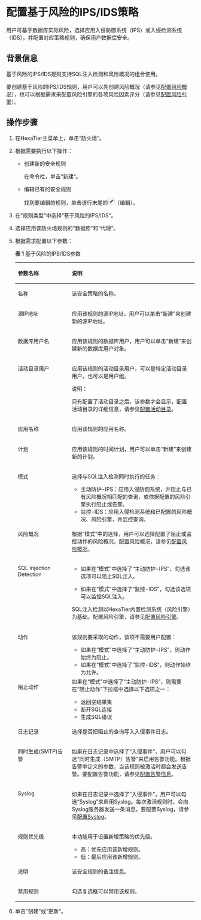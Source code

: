 # 配置基于风险的IPS/IDS策略<a name="ZH-CN_TOPIC_0111166557"></a>

用户可基于数据库实际风险，选择应用入侵防御系统（IPS）或入侵检测系统（IDS），并配置对应策略规则，确保用户数据库安全。

## 背景信息<a name="zh-cn_topic_0180960114_section59780192033"></a>

基于风险的IPS/IDS规则支持SQL注入检测和风险概况的组合使用。

要创建基于风险的IPS/IDS规则，用户可以先创建风险概况（请参见[配置风险概况](配置风险概况.md#ZH-CN_TOPIC_0111166352)），也可以根据需求来配置风险引擎的各项风险因素评分（请参见[配置风险引擎](配置风险引擎.md#ZH-CN_TOPIC_0111166556)）。

## 操作步骤<a name="zh-cn_topic_0180960114_section14742160497"></a>

1.  在HexaTier主菜单上，单击“防火墙“。
2.  根据需要执行以下操作：
    -   创建新的安全规则

        在命令栏，单击“新建“。

    -   编辑已有的安全规则

        找到要编辑的规则，单击该行末尾的![](figures/编辑-0.png)（编辑）。

3.  在“规则类型“中选择“基于风险的IPS/IDS“。
4.  选择应用该防火墙规则的“数据库“和“代理“。
5.  根据需求配置以下参数：

    **表 1**  基于风险的IPS/IDS参数

    <a name="zh-cn_topic_0180960114_tfe5989f468da4275a46ce61cdf97d4a3"></a>
    <table><thead align="left"><tr id="zh-cn_topic_0180960114_rd22ba3e866cb48548a3254e83eee3a74"><th class="cellrowborder" valign="top" width="30.080000000000002%" id="mcps1.2.3.1.1"><p id="zh-cn_topic_0180960114_ae250c113a1f649dbb8083fcee454cd37"><a name="zh-cn_topic_0180960114_ae250c113a1f649dbb8083fcee454cd37"></a><a name="zh-cn_topic_0180960114_ae250c113a1f649dbb8083fcee454cd37"></a>参数名称</p>
    </th>
    <th class="cellrowborder" valign="top" width="69.92%" id="mcps1.2.3.1.2"><p id="zh-cn_topic_0180960114_a4afe2321366b4679bda7860631457c53"><a name="zh-cn_topic_0180960114_a4afe2321366b4679bda7860631457c53"></a><a name="zh-cn_topic_0180960114_a4afe2321366b4679bda7860631457c53"></a>说明</p>
    </th>
    </tr>
    </thead>
    <tbody><tr id="zh-cn_topic_0180960114_row4187242911"><td class="cellrowborder" valign="top" width="30.080000000000002%" headers="mcps1.2.3.1.1 "><p id="zh-cn_topic_0180960114_a344592f085414dcf82b4c5c2e61882be"><a name="zh-cn_topic_0180960114_a344592f085414dcf82b4c5c2e61882be"></a><a name="zh-cn_topic_0180960114_a344592f085414dcf82b4c5c2e61882be"></a>名称</p>
    </td>
    <td class="cellrowborder" valign="top" width="69.92%" headers="mcps1.2.3.1.2 "><p id="zh-cn_topic_0180960114_a4da8b42a1ff14e9bac1ef245ce705868"><a name="zh-cn_topic_0180960114_a4da8b42a1ff14e9bac1ef245ce705868"></a><a name="zh-cn_topic_0180960114_a4da8b42a1ff14e9bac1ef245ce705868"></a>该安全策略的名称。</p>
    </td>
    </tr>
    <tr id="zh-cn_topic_0180960114_r205a61f77169419ba97ead3660259fd9"><td class="cellrowborder" valign="top" width="30.080000000000002%" headers="mcps1.2.3.1.1 "><p id="zh-cn_topic_0180960114_zh-cn_topic_0076429812_p152471522503"><a name="zh-cn_topic_0180960114_zh-cn_topic_0076429812_p152471522503"></a><a name="zh-cn_topic_0180960114_zh-cn_topic_0076429812_p152471522503"></a>源IP地址</p>
    </td>
    <td class="cellrowborder" valign="top" width="69.92%" headers="mcps1.2.3.1.2 "><p id="zh-cn_topic_0180960114_ab34e3f03a66447138d85e3691e0d3c4c"><a name="zh-cn_topic_0180960114_ab34e3f03a66447138d85e3691e0d3c4c"></a><a name="zh-cn_topic_0180960114_ab34e3f03a66447138d85e3691e0d3c4c"></a>应用该规则的源IP地址，用户可以单击<span class="uicontrol" id="zh-cn_topic_0180960114_u078b79bb45ae4c6ba363f63e2a326fd4"><a name="zh-cn_topic_0180960114_u078b79bb45ae4c6ba363f63e2a326fd4"></a><a name="zh-cn_topic_0180960114_u078b79bb45ae4c6ba363f63e2a326fd4"></a>“新建”</span>来创建新的源IP地址。</p>
    </td>
    </tr>
    <tr id="zh-cn_topic_0180960114_r5dd575b6956644a0bf479d96380e6d6a"><td class="cellrowborder" valign="top" width="30.080000000000002%" headers="mcps1.2.3.1.1 "><p id="zh-cn_topic_0180960114_zh-cn_topic_0076429812_p425410529501"><a name="zh-cn_topic_0180960114_zh-cn_topic_0076429812_p425410529501"></a><a name="zh-cn_topic_0180960114_zh-cn_topic_0076429812_p425410529501"></a>数据库用户名</p>
    </td>
    <td class="cellrowborder" valign="top" width="69.92%" headers="mcps1.2.3.1.2 "><p id="zh-cn_topic_0180960114_a76d693ec7bf84f4cbea72b9b0b41e36b"><a name="zh-cn_topic_0180960114_a76d693ec7bf84f4cbea72b9b0b41e36b"></a><a name="zh-cn_topic_0180960114_a76d693ec7bf84f4cbea72b9b0b41e36b"></a>应用该规则的数据库用户，用户可以单击<span class="uicontrol" id="zh-cn_topic_0180960114_u9b7785a2c1c446e7940f866f7fa59467"><a name="zh-cn_topic_0180960114_u9b7785a2c1c446e7940f866f7fa59467"></a><a name="zh-cn_topic_0180960114_u9b7785a2c1c446e7940f866f7fa59467"></a>“新建”</span>来创建新的数据库用户对象。</p>
    </td>
    </tr>
    <tr id="zh-cn_topic_0180960114_row121151710192017"><td class="cellrowborder" valign="top" width="30.080000000000002%" headers="mcps1.2.3.1.1 "><p id="zh-cn_topic_0180960114_ad703537439ff4dbaa56a9926371309ca"><a name="zh-cn_topic_0180960114_ad703537439ff4dbaa56a9926371309ca"></a><a name="zh-cn_topic_0180960114_ad703537439ff4dbaa56a9926371309ca"></a>活动目录用户</p>
    </td>
    <td class="cellrowborder" valign="top" width="69.92%" headers="mcps1.2.3.1.2 "><p id="zh-cn_topic_0180960114_a6ef8f02512034121ad1d77535b6afa0f"><a name="zh-cn_topic_0180960114_a6ef8f02512034121ad1d77535b6afa0f"></a><a name="zh-cn_topic_0180960114_a6ef8f02512034121ad1d77535b6afa0f"></a>应用该规则的活动目录用户，可以是特定活动目录用户，也可以是用户组。</p>
    <div class="note" id="zh-cn_topic_0180960114_n402f66f692024bc69a23f88de363dac1"><a name="zh-cn_topic_0180960114_n402f66f692024bc69a23f88de363dac1"></a><a name="zh-cn_topic_0180960114_n402f66f692024bc69a23f88de363dac1"></a><span class="notetitle"> 说明： </span><div class="notebody"><p id="zh-cn_topic_0180960114_zh-cn_topic_0076429722_p5717533161"><a name="zh-cn_topic_0180960114_zh-cn_topic_0076429722_p5717533161"></a><a name="zh-cn_topic_0180960114_zh-cn_topic_0076429722_p5717533161"></a>只有配置了活动目录之后，该参数才会显示，配置活动目录的详细信息，请参见<a href="活动目录简介.md#ZH-CN_TOPIC_0111166491">配置活动目录</a>。</p>
    </div></div>
    </td>
    </tr>
    <tr id="zh-cn_topic_0180960114_r94e37828316a4ad9ad1a94160b9aa879"><td class="cellrowborder" valign="top" width="30.080000000000002%" headers="mcps1.2.3.1.1 "><p id="zh-cn_topic_0180960114_a3bda3fa419964c94a42fd619a98598fa"><a name="zh-cn_topic_0180960114_a3bda3fa419964c94a42fd619a98598fa"></a><a name="zh-cn_topic_0180960114_a3bda3fa419964c94a42fd619a98598fa"></a>应用名称</p>
    </td>
    <td class="cellrowborder" valign="top" width="69.92%" headers="mcps1.2.3.1.2 "><p id="zh-cn_topic_0180960114_a7de709b9c9754bbe9e728c4d928adeec"><a name="zh-cn_topic_0180960114_a7de709b9c9754bbe9e728c4d928adeec"></a><a name="zh-cn_topic_0180960114_a7de709b9c9754bbe9e728c4d928adeec"></a>应用该规则的应用名称。</p>
    </td>
    </tr>
    <tr id="zh-cn_topic_0180960114_re7815b0d48f44fbea9ee3db4ae959645"><td class="cellrowborder" valign="top" width="30.080000000000002%" headers="mcps1.2.3.1.1 "><p id="zh-cn_topic_0180960114_ac5b46c2aec7f48789c0de1822f7fdc6b"><a name="zh-cn_topic_0180960114_ac5b46c2aec7f48789c0de1822f7fdc6b"></a><a name="zh-cn_topic_0180960114_ac5b46c2aec7f48789c0de1822f7fdc6b"></a>计划</p>
    </td>
    <td class="cellrowborder" valign="top" width="69.92%" headers="mcps1.2.3.1.2 "><p id="zh-cn_topic_0180960114_a8cb574043393442c98150cb6a29715c7"><a name="zh-cn_topic_0180960114_a8cb574043393442c98150cb6a29715c7"></a><a name="zh-cn_topic_0180960114_a8cb574043393442c98150cb6a29715c7"></a>应用该规则的时间计划，用户可以单击<span class="uicontrol" id="zh-cn_topic_0180960114_uede25dff3c854dc7be8bd4452018e941"><a name="zh-cn_topic_0180960114_uede25dff3c854dc7be8bd4452018e941"></a><a name="zh-cn_topic_0180960114_uede25dff3c854dc7be8bd4452018e941"></a>“新建”</span>来创建新的计划。</p>
    </td>
    </tr>
    <tr id="zh-cn_topic_0180960114_r3b80820f3ec14a1ba51a3ab4a37908d9"><td class="cellrowborder" valign="top" width="30.080000000000002%" headers="mcps1.2.3.1.1 "><p id="zh-cn_topic_0180960114_a8c58a1dc4b474321b262c8a64cca65f6"><a name="zh-cn_topic_0180960114_a8c58a1dc4b474321b262c8a64cca65f6"></a><a name="zh-cn_topic_0180960114_a8c58a1dc4b474321b262c8a64cca65f6"></a>模式</p>
    </td>
    <td class="cellrowborder" valign="top" width="69.92%" headers="mcps1.2.3.1.2 "><p id="zh-cn_topic_0180960114_af8f6717355484d4aaa779df103ba7906"><a name="zh-cn_topic_0180960114_af8f6717355484d4aaa779df103ba7906"></a><a name="zh-cn_topic_0180960114_af8f6717355484d4aaa779df103ba7906"></a>选择与SQL注入检测同时执行的任务：</p>
    <a name="zh-cn_topic_0180960114_ua0d3ad0971d840e2ae08bc302555102d"></a><a name="zh-cn_topic_0180960114_ua0d3ad0971d840e2ae08bc302555102d"></a><ul id="zh-cn_topic_0180960114_ua0d3ad0971d840e2ae08bc302555102d"><li>主动防护-IPS：应用入侵防御系统，并阻止与已有风险概况相匹配的查询，或依据配置的风险引擎执行阻止或告警。</li><li>监控-IDS：应用入侵检测系统和已配置的风险概况、风险引擎，并监控查询。</li></ul>
    </td>
    </tr>
    <tr id="zh-cn_topic_0180960114_r551d606715a64625af171cf25a702f4c"><td class="cellrowborder" valign="top" width="30.080000000000002%" headers="mcps1.2.3.1.1 "><p id="zh-cn_topic_0180960114_add61289591b1405ab4e41d67939aa06c"><a name="zh-cn_topic_0180960114_add61289591b1405ab4e41d67939aa06c"></a><a name="zh-cn_topic_0180960114_add61289591b1405ab4e41d67939aa06c"></a>风险概况</p>
    </td>
    <td class="cellrowborder" valign="top" width="69.92%" headers="mcps1.2.3.1.2 "><p id="zh-cn_topic_0180960114_zh-cn_topic_0076429812_p26283323209"><a name="zh-cn_topic_0180960114_zh-cn_topic_0076429812_p26283323209"></a><a name="zh-cn_topic_0180960114_zh-cn_topic_0076429812_p26283323209"></a>根据<span class="parmname" id="zh-cn_topic_0180960114_p6e619d1ed40c44269b06016bcd0be55c"><a name="zh-cn_topic_0180960114_p6e619d1ed40c44269b06016bcd0be55c"></a><a name="zh-cn_topic_0180960114_p6e619d1ed40c44269b06016bcd0be55c"></a>“模式”</span>中的选择，用户可以选择配置了阻止或监控动作的风险概况。配置风险概况，请参见<a href="配置风险概况.md#ZH-CN_TOPIC_0111166352">配置风险概况</a>。</p>
    </td>
    </tr>
    <tr id="zh-cn_topic_0180960114_r0239634953c44bf888b7b4e3ff563c7f"><td class="cellrowborder" valign="top" width="30.080000000000002%" headers="mcps1.2.3.1.1 "><p id="zh-cn_topic_0180960114_acee03fb06df5477f85697ebfe90286f1"><a name="zh-cn_topic_0180960114_acee03fb06df5477f85697ebfe90286f1"></a><a name="zh-cn_topic_0180960114_acee03fb06df5477f85697ebfe90286f1"></a>SQL Injection Detection</p>
    </td>
    <td class="cellrowborder" valign="top" width="69.92%" headers="mcps1.2.3.1.2 "><a name="zh-cn_topic_0180960114_u51416496b5b74614bad33edafd8afbe3"></a><a name="zh-cn_topic_0180960114_u51416496b5b74614bad33edafd8afbe3"></a><ul id="zh-cn_topic_0180960114_u51416496b5b74614bad33edafd8afbe3"><li>如果在<span class="parmname" id="zh-cn_topic_0180960114_pa8f6b9480f534b0680254d08b3c095d3"><a name="zh-cn_topic_0180960114_pa8f6b9480f534b0680254d08b3c095d3"></a><a name="zh-cn_topic_0180960114_pa8f6b9480f534b0680254d08b3c095d3"></a>“模式”</span>中选择了<span class="parmvalue" id="zh-cn_topic_0180960114_p518e53036d12435aa9581f08cde78ccd"><a name="zh-cn_topic_0180960114_p518e53036d12435aa9581f08cde78ccd"></a><a name="zh-cn_topic_0180960114_p518e53036d12435aa9581f08cde78ccd"></a>“主动防护-IPS”</span>，勾选该选项可以阻止SQL注入。</li></ul>
    <a name="zh-cn_topic_0180960114_u43a74faf9d834a6c9a5fe4604712544d"></a><a name="zh-cn_topic_0180960114_u43a74faf9d834a6c9a5fe4604712544d"></a><ul id="zh-cn_topic_0180960114_u43a74faf9d834a6c9a5fe4604712544d"><li>如果在<span class="parmname" id="zh-cn_topic_0180960114_pa72c6609bc0c4beb8d20eaa453947a44"><a name="zh-cn_topic_0180960114_pa72c6609bc0c4beb8d20eaa453947a44"></a><a name="zh-cn_topic_0180960114_pa72c6609bc0c4beb8d20eaa453947a44"></a>“模式”</span>中选择了<span class="parmvalue" id="zh-cn_topic_0180960114_pfabd2693f3cd442c8e933eff9d874656"><a name="zh-cn_topic_0180960114_pfabd2693f3cd442c8e933eff9d874656"></a><a name="zh-cn_topic_0180960114_pfabd2693f3cd442c8e933eff9d874656"></a>“监控-IDS”</span>，勾选该选项可以监控SQL注入。</li></ul>
    <p id="zh-cn_topic_0180960114_addd9e1aec6614e70a0ce8c74696bb4fb"><a name="zh-cn_topic_0180960114_addd9e1aec6614e70a0ce8c74696bb4fb"></a><a name="zh-cn_topic_0180960114_addd9e1aec6614e70a0ce8c74696bb4fb"></a>SQL注入检测以HexaTier内置检测系统（风险引擎）为基础。配置风险引擎，请参见<a href="配置风险引擎.md#ZH-CN_TOPIC_0111166556">配置风险引擎</a>。</p>
    </td>
    </tr>
    <tr id="zh-cn_topic_0180960114_rf2cdf3561bb64592a644423310c58287"><td class="cellrowborder" valign="top" width="30.080000000000002%" headers="mcps1.2.3.1.1 "><p id="zh-cn_topic_0180960114_a0a9c0fad54274fe59ca775da39fc85e0"><a name="zh-cn_topic_0180960114_a0a9c0fad54274fe59ca775da39fc85e0"></a><a name="zh-cn_topic_0180960114_a0a9c0fad54274fe59ca775da39fc85e0"></a>动作</p>
    </td>
    <td class="cellrowborder" valign="top" width="69.92%" headers="mcps1.2.3.1.2 "><p id="zh-cn_topic_0180960114_ae1d396a625b849f8b44b23c2adee2d00"><a name="zh-cn_topic_0180960114_ae1d396a625b849f8b44b23c2adee2d00"></a><a name="zh-cn_topic_0180960114_ae1d396a625b849f8b44b23c2adee2d00"></a>该规则要采取的动作，该项不需要用户配置：</p>
    <a name="zh-cn_topic_0180960114_u06ee817fd32c44c1a0a6d639351a78dd"></a><a name="zh-cn_topic_0180960114_u06ee817fd32c44c1a0a6d639351a78dd"></a><ul id="zh-cn_topic_0180960114_u06ee817fd32c44c1a0a6d639351a78dd"><li>如果在<span class="parmname" id="zh-cn_topic_0180960114_p5e3aeb7ad92342609a6efd18cae7d39c"><a name="zh-cn_topic_0180960114_p5e3aeb7ad92342609a6efd18cae7d39c"></a><a name="zh-cn_topic_0180960114_p5e3aeb7ad92342609a6efd18cae7d39c"></a>“模式”</span>中选择了<span class="parmvalue" id="zh-cn_topic_0180960114_p18370c540ba54e66b91548d1e00dfe70"><a name="zh-cn_topic_0180960114_p18370c540ba54e66b91548d1e00dfe70"></a><a name="zh-cn_topic_0180960114_p18370c540ba54e66b91548d1e00dfe70"></a>“主动防护-IPS”</span>，则动作始终为阻止。</li><li>如果在<span class="parmname" id="zh-cn_topic_0180960114_p87c6897037834819b12eeb9366fe5271"><a name="zh-cn_topic_0180960114_p87c6897037834819b12eeb9366fe5271"></a><a name="zh-cn_topic_0180960114_p87c6897037834819b12eeb9366fe5271"></a>“模式”</span>中选择了<span class="parmvalue" id="zh-cn_topic_0180960114_pee1382e66a7e4911962039ddd5bfb970"><a name="zh-cn_topic_0180960114_pee1382e66a7e4911962039ddd5bfb970"></a><a name="zh-cn_topic_0180960114_pee1382e66a7e4911962039ddd5bfb970"></a>“监控-IDS”</span>，则动作始终为允许。</li></ul>
    </td>
    </tr>
    <tr id="zh-cn_topic_0180960114_r7a4b64b7ff974a4d899179eee9c4e6b2"><td class="cellrowborder" valign="top" width="30.080000000000002%" headers="mcps1.2.3.1.1 "><p id="zh-cn_topic_0180960114_a77b929920e32431d854e299ea3d2ea9a"><a name="zh-cn_topic_0180960114_a77b929920e32431d854e299ea3d2ea9a"></a><a name="zh-cn_topic_0180960114_a77b929920e32431d854e299ea3d2ea9a"></a>阻止动作</p>
    </td>
    <td class="cellrowborder" valign="top" width="69.92%" headers="mcps1.2.3.1.2 "><div class="p" id="zh-cn_topic_0180960114_p19486721512"><a name="zh-cn_topic_0180960114_p19486721512"></a><a name="zh-cn_topic_0180960114_p19486721512"></a>如果在<span class="parmname" id="zh-cn_topic_0180960114_parmname1939365011311"><a name="zh-cn_topic_0180960114_parmname1939365011311"></a><a name="zh-cn_topic_0180960114_parmname1939365011311"></a>“模式”</span>中选择了<span class="parmvalue" id="zh-cn_topic_0180960114_parmvalue1339375017310"><a name="zh-cn_topic_0180960114_parmvalue1339375017310"></a><a name="zh-cn_topic_0180960114_parmvalue1339375017310"></a>“主动防护-IPS”</span>，则需要在<span class="parmname" id="zh-cn_topic_0180960114_pee1fd253bd644a728cf65599234d470b"><a name="zh-cn_topic_0180960114_pee1fd253bd644a728cf65599234d470b"></a><a name="zh-cn_topic_0180960114_pee1fd253bd644a728cf65599234d470b"></a>“阻止动作”</span>下拉框中选择以下选项之一：<a name="zh-cn_topic_0180960114_ua758597668a34b8c82a07ea035839099"></a><a name="zh-cn_topic_0180960114_ua758597668a34b8c82a07ea035839099"></a><ul id="zh-cn_topic_0180960114_ua758597668a34b8c82a07ea035839099"><li>返回空结果集</li><li>断开SQL连接</li><li>生成SQL错误</li></ul>
    </div>
    </td>
    </tr>
    <tr id="zh-cn_topic_0180960114_rbf6d819f05034744bcf95b18c7a35177"><td class="cellrowborder" valign="top" width="30.080000000000002%" headers="mcps1.2.3.1.1 "><p id="zh-cn_topic_0180960114_acbbe61c42b434fcb974ed974f19ecc1e"><a name="zh-cn_topic_0180960114_acbbe61c42b434fcb974ed974f19ecc1e"></a><a name="zh-cn_topic_0180960114_acbbe61c42b434fcb974ed974f19ecc1e"></a>日志记录</p>
    </td>
    <td class="cellrowborder" valign="top" width="69.92%" headers="mcps1.2.3.1.2 "><p id="zh-cn_topic_0180960114_abe92a89344c44400b7029ce68cce23b4"><a name="zh-cn_topic_0180960114_abe92a89344c44400b7029ce68cce23b4"></a><a name="zh-cn_topic_0180960114_abe92a89344c44400b7029ce68cce23b4"></a>选择是否把阻止的查询写入入侵事件日志。</p>
    </td>
    </tr>
    <tr id="zh-cn_topic_0180960114_reb8047df351a4f54ac65cf739438d489"><td class="cellrowborder" valign="top" width="30.080000000000002%" headers="mcps1.2.3.1.1 "><p id="zh-cn_topic_0180960114_a10b549ec50be488a90ffd3097a58b97a"><a name="zh-cn_topic_0180960114_a10b549ec50be488a90ffd3097a58b97a"></a><a name="zh-cn_topic_0180960114_a10b549ec50be488a90ffd3097a58b97a"></a>同时生成(SMTP)告警</p>
    </td>
    <td class="cellrowborder" valign="top" width="69.92%" headers="mcps1.2.3.1.2 "><p id="zh-cn_topic_0180960114_abe020ec20ac04edaa984a7ee5f4f1341"><a name="zh-cn_topic_0180960114_abe020ec20ac04edaa984a7ee5f4f1341"></a><a name="zh-cn_topic_0180960114_abe020ec20ac04edaa984a7ee5f4f1341"></a>如果在日志记录中选择了<span class="parmvalue" id="zh-cn_topic_0180960114_p4719b2b966b74bc09aca8b689b52c242"><a name="zh-cn_topic_0180960114_p4719b2b966b74bc09aca8b689b52c242"></a><a name="zh-cn_topic_0180960114_p4719b2b966b74bc09aca8b689b52c242"></a>“入侵事件”</span>，用户可以勾选<span class="parmvalue" id="zh-cn_topic_0180960114_ped405ff3b3684dde845dd794d054b61b"><a name="zh-cn_topic_0180960114_ped405ff3b3684dde845dd794d054b61b"></a><a name="zh-cn_topic_0180960114_ped405ff3b3684dde845dd794d054b61b"></a>“同时生成（SMTP）告警”</span>来启用告警功能。根据告警中定义的参数，当该规则被激活时都会发送告警。要配置告警功能，请参见<a href="告警信息简介.md#ZH-CN_TOPIC_0111166388">配置告警信息</a>。</p>
    </td>
    </tr>
    <tr id="zh-cn_topic_0180960114_rd5fa267115f248078f6c21bba44a66ce"><td class="cellrowborder" valign="top" width="30.080000000000002%" headers="mcps1.2.3.1.1 "><p id="zh-cn_topic_0180960114_a1bff20dd060e46d4ad73ed553dde2604"><a name="zh-cn_topic_0180960114_a1bff20dd060e46d4ad73ed553dde2604"></a><a name="zh-cn_topic_0180960114_a1bff20dd060e46d4ad73ed553dde2604"></a>Syslog</p>
    </td>
    <td class="cellrowborder" valign="top" width="69.92%" headers="mcps1.2.3.1.2 "><p id="zh-cn_topic_0180960114_ab57a43cb9b084a4daafc50155cfd05eb"><a name="zh-cn_topic_0180960114_ab57a43cb9b084a4daafc50155cfd05eb"></a><a name="zh-cn_topic_0180960114_ab57a43cb9b084a4daafc50155cfd05eb"></a>如果在日志记录中选择了<span class="parmvalue" id="zh-cn_topic_0180960114_pa370197a1cd54cfc8995af44e0be5b03"><a name="zh-cn_topic_0180960114_pa370197a1cd54cfc8995af44e0be5b03"></a><a name="zh-cn_topic_0180960114_pa370197a1cd54cfc8995af44e0be5b03"></a>“入侵事件”</span>，用户可以勾选<span class="parmvalue" id="zh-cn_topic_0180960114_pdcf2993d338e4fa2a0a6c75120c388df"><a name="zh-cn_topic_0180960114_pdcf2993d338e4fa2a0a6c75120c388df"></a><a name="zh-cn_topic_0180960114_pdcf2993d338e4fa2a0a6c75120c388df"></a>“Syslog”</span>来启用Syslog。每次激活规则时，会向Syslog服务器发送一条消息。要配置Syslog，请参见<a href="配置Syslog.md#ZH-CN_TOPIC_0111166474">配置Syslog</a>。</p>
    </td>
    </tr>
    <tr id="zh-cn_topic_0180960114_r99d04af2b363425689aa653a652323a8"><td class="cellrowborder" valign="top" width="30.080000000000002%" headers="mcps1.2.3.1.1 "><p id="zh-cn_topic_0180960114_ae716838168b24e5c959a708bdc2d8986"><a name="zh-cn_topic_0180960114_ae716838168b24e5c959a708bdc2d8986"></a><a name="zh-cn_topic_0180960114_ae716838168b24e5c959a708bdc2d8986"></a>规则优先级</p>
    </td>
    <td class="cellrowborder" valign="top" width="69.92%" headers="mcps1.2.3.1.2 "><p id="zh-cn_topic_0180960114_zh-cn_topic_0076429812_p459392214012"><a name="zh-cn_topic_0180960114_zh-cn_topic_0076429812_p459392214012"></a><a name="zh-cn_topic_0180960114_zh-cn_topic_0076429812_p459392214012"></a>本功能用于设置新增策略的优先级。</p>
    <a name="zh-cn_topic_0180960114_ul18427224713"></a><a name="zh-cn_topic_0180960114_ul18427224713"></a><ul id="zh-cn_topic_0180960114_ul18427224713"><li>高：优先应用该新增规则。</li><li>低：最后应用该新增规则。</li></ul>
    </td>
    </tr>
    <tr id="zh-cn_topic_0180960114_row15753128122411"><td class="cellrowborder" valign="top" width="30.080000000000002%" headers="mcps1.2.3.1.1 "><p id="zh-cn_topic_0180960114_p1678591016243"><a name="zh-cn_topic_0180960114_p1678591016243"></a><a name="zh-cn_topic_0180960114_p1678591016243"></a>说明</p>
    </td>
    <td class="cellrowborder" valign="top" width="69.92%" headers="mcps1.2.3.1.2 "><p id="zh-cn_topic_0180960114_p4785181010244"><a name="zh-cn_topic_0180960114_p4785181010244"></a><a name="zh-cn_topic_0180960114_p4785181010244"></a>该安全规则的备注信息。</p>
    </td>
    </tr>
    <tr id="zh-cn_topic_0180960114_r162729c1fc2e4ed9adca532d57aa04bb"><td class="cellrowborder" valign="top" width="30.080000000000002%" headers="mcps1.2.3.1.1 "><p id="zh-cn_topic_0180960114_a56e20803419243379e5bacb01711c821"><a name="zh-cn_topic_0180960114_a56e20803419243379e5bacb01711c821"></a><a name="zh-cn_topic_0180960114_a56e20803419243379e5bacb01711c821"></a>禁用规则</p>
    </td>
    <td class="cellrowborder" valign="top" width="69.92%" headers="mcps1.2.3.1.2 "><p id="zh-cn_topic_0180960114_a056ab46b51c548f289cd796d45dfee47"><a name="zh-cn_topic_0180960114_a056ab46b51c548f289cd796d45dfee47"></a><a name="zh-cn_topic_0180960114_a056ab46b51c548f289cd796d45dfee47"></a>勾选复选框可以禁用该规则。</p>
    </td>
    </tr>
    </tbody>
    </table>

6.  单击“创建“或“更新“。

